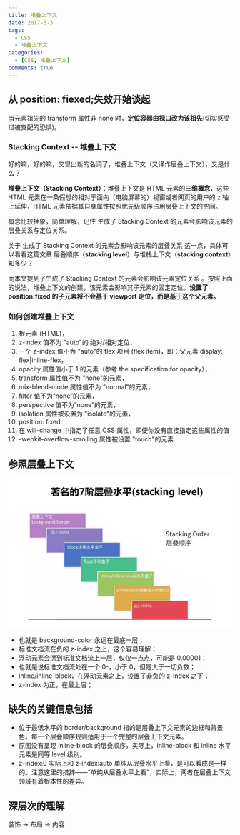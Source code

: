 ```yaml
---
title: 堆叠上下文
date: 2017-3-3
tags:
  - CSS
  - 堆叠上下文
categories:
  - [CSS, 堆叠上下文]
comments: true
---
```


## 从 position: fiexed;失效开始谈起

当元素祖先的 transform 属性非 none 时，**定位容器由视口改为该祖先**(切实感受过被支配的恐惧)。

### Stacking Context -- 堆叠上下文

好的嘛，好的嘛，又冒出新的名词了，堆叠上下文（又译作层叠上下文），又是什么？

**堆叠上下文（Stacking Context）**：堆叠上下文是 HTML 元素的**三维概念**，这些 HTML 元素在一条假想的相对于面向（电脑屏幕的）视窗或者网页的用户的 z 轴上延伸，HTML 元素依据其自身属性按照优先级顺序占用层叠上下文的空间。

概念比较抽象，简单理解，记住 生成了 Stacking Context 的元素会影响该元素的层叠关系与定位关系。

关于 生成了 Stacking Context 的元素会影响该元素的层叠关系 这一点，具体可以看看这篇文章 层叠顺序（**stacking level**）与堆栈上下文（**stacking context**）知多少？

而本文提到了生成了 Stacking Context 的元素会影响该元素定位关系 。按照上面的说法，堆叠上下文的创建，该元素会影响其子元素的固定定位。**设置了 position:fixed 的子元素将不会基于 viewport 定位，而是基于这个父元素。**

### 如何创建堆叠上下文

1. 根元素 (HTML)，
2. z-index 值不为 "auto"的 绝对/相对定位，
3. 一个 z-index 值不为 "auto"的 flex 项目 (flex item)，即：父元素 display: flex|inline-flex，
4. opacity 属性值小于 1 的元素（参考 the specification for opacity），
5. transform 属性值不为 "none"的元素，
6. mix-blend-mode 属性值不为 "normal"的元素，
7. filter 值不为“none”的元素，
8. perspective 值不为“none”的元素，
9. isolation 属性被设置为 "isolate"的元素，
10. position: fixed
11. 在 will-change 中指定了任意 CSS 属性，即便你没有直接指定这些属性的值
12. -webkit-overflow-scrolling 属性被设置 "touch"的元素

## 参照层叠上下文

![经典的7阶层叠水平](./imgs/经典的7阶层叠水平.png)

- 也就是 background-color 永远在最底一层；
- 标准文档流在负的 z-index 之上，这个容易理解；
- 浮动元素会漂到标准文档流上一层，仅仅一点点，可能是 0.00001；
- 也就是说标准文档流处在一个 0-，小于 0，但是大于一切负数；
- inline/inline-block，在浮动元素之上，设置了非负的 z-index 之下；
- z-index 为正，在最上层；

## 缺失的关键信息包括

- 位于最低水平的 border/background 指的是层叠上下文元素的边框和背景色。每一个层叠顺序规则适用于一个完整的层叠上下文元素。
- 原图没有呈现 inline-block 的层叠顺序，实际上，inline-block 和 inline 水平元素是同等 level 级别。
- z-index:0 实际上和 z-index:auto 单纯从层叠水平上看，是可以看成是一样的。注意这里的措辞——“单纯从层叠水平上看”，实际上，两者在层叠上下文领域有着根本性的差异。

## 深层次的理解

装饰 -> 布局 -> 内容
